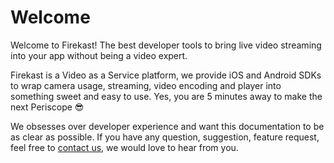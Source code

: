 # Welcome

Welcome to Firekast! The best developer tools to bring live video streaming into your app without being a video expert. 

Firekast is a Video as a Service platform, we provide iOS and Android SDKs to wrap camera usage, streaming, video encoding and player into something sweet and easy to use. Yes, you are 5 minutes away to make the next Periscope 😎

We obsesses over developer experience and want this documentation to be as clear as possible. If you have any question, suggestion, feature request, feel free to [contact us](https://firekast.zendesk.com/hc/en-gb/requests/new), we would love to hear from you.